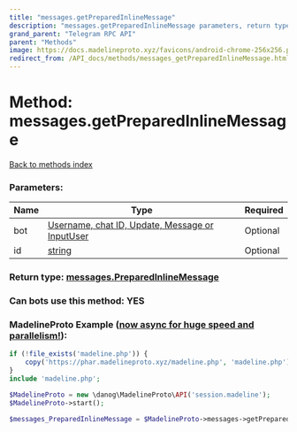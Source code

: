 ```yaml
---
title: "messages.getPreparedInlineMessage"
description: "messages.getPreparedInlineMessage parameters, return type and example"
grand_parent: "Telegram RPC API"
parent: "Methods"
image: https://docs.madelineproto.xyz/favicons/android-chrome-256x256.png
redirect_from: /API_docs/methods/messages_getPreparedInlineMessage.html
---
```

# Method: messages.getPreparedInlineMessage
[Back to methods index](index.html)



### Parameters:

| Name     |    Type       | Required |
|----------|---------------|----------|
|bot|[Username, chat ID, Update, Message or InputUser](/API_docs/types/InputUser.html) | Optional|
|id|[string](/API_docs/types/string.html) | Optional|


### Return type: [messages.PreparedInlineMessage](/API_docs/types/messages.PreparedInlineMessage.html)

### Can bots use this method: **YES**


### MadelineProto Example ([now async for huge speed and parallelism!](https://docs.madelineproto.xyz/docs/ASYNC.html)):


```php
if (!file_exists('madeline.php')) {
    copy('https://phar.madelineproto.xyz/madeline.php', 'madeline.php');
}
include 'madeline.php';

$MadelineProto = new \danog\MadelineProto\API('session.madeline');
$MadelineProto->start();

$messages_PreparedInlineMessage = $MadelineProto->messages->getPreparedInlineMessage(bot: $InputUser, id: 'string', );
```

